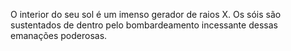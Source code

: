 ﻿O interior do seu sol é um imenso gerador de raios X. Os sóis são sustentados de dentro pelo bombardeamento incessante dessas emanações poderosas.